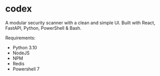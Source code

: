 # codex
A modular security scanner with a clean and simple UI. Built with React, FastAPI, Python, PowerShell &amp; Bash.

Requirements:
- Python 3.10
- NodeJS 
- NPM
- Redis
- Powershell 7
